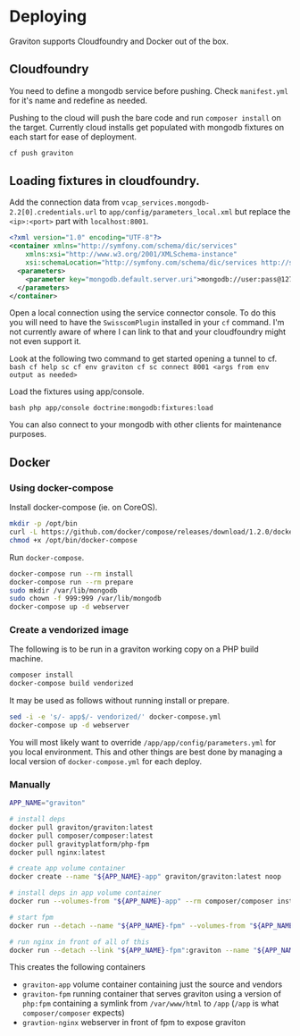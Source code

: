 # Deploying

Graviton supports Cloudfoundry and Docker out of the box.

## Cloudfoundry 

You need to define a mongodb service before pushing. Check ``manifest.yml`` for it's name and
redefine as needed.

Pushing to the cloud will push the bare code and run ``composer install`` on the target. 
Currently cloud installs get populated with mongodb fixtures on each start for ease of deployment.

```bash
cf push graviton
```

## Loading fixtures in cloudfoundry.

Add the connection data from ``vcap_services.mongodb-2.2[0].credentials.url``
to ``app/config/parameters_local.xml`` but replace the ``<ip>:<port>``
part with ``localhost:8001``.

```xml
<?xml version="1.0" encoding="UTF-8"?>
<container xmlns="http://symfony.com/schema/dic/services"
    xmlns:xsi="http://www.w3.org/2001/XMLSchema-instance"
    xsi:schemaLocation="http://symfony.com/schema/dic/services http://symfony.com/schema/dic/services/services-1.0.xsd">
  <parameters>
    <parameter key="mongodb.default.server.uri">mongodb://user:pass@127.0.0.1:8001/db</parameter>
  </parameters>
</container>
```

Open a local connection using the service connector console.  To
do this you will need to have the ``SwisscomPlugin`` installed in
your ``cf`` command. I'm not currently aware of where I can link to
that and your cloudfoundry might not even support it. 

Look at the following two command to get started opening a tunnel
to cf.
``bash
cf help sc
cf env graviton
cf sc connect 8001 <args from env output as needed>
``

Load the fixtures using app/console.

``bash
php app/console doctrine:mongodb:fixtures:load
``

You can also connect to your mongodb with other clients for maintenance
purposes.

## Docker

### Using docker-compose

Install docker-compose (ie. on CoreOS).

```bash
mkdir -p /opt/bin
curl -L https://github.com/docker/compose/releases/download/1.2.0/docker-compose-`uname -s`-`uname -m` > /opt/bin/docker-compose
chmod +x /opt/bin/docker-compose 
```

Run ``docker-compose``.

```bash
docker-compose run --rm install
docker-compose run --rm prepare
sudo mkdir /var/lib/mongodb
sudo chown -f 999:999 /var/lib/mongodb
docker-compose up -d webserver
```

### Create a vendorized image

The following is to be run in a graviton working copy on a PHP build machine.

```bash
composer install
docker-compose build vendorized
```

It may be used as follows without running install or prepare.

```bash
sed -i -e 's/- app$/- vendorized/' docker-compose.yml
docker-compose up -d webserver
```
You will most likely want to override ``/app/app/config/parameters.yml`` for you local
environment. This and other things are best done by managing a local version of
``docker-compose.yml`` for each deploy.


### Manually

```bash
APP_NAME="graviton"

# install deps
docker pull graviton/graviton:latest
docker pull composer/composer:latest
docker pull gravityplatform/php-fpm
docker pull nginx:latest

# create app volume container
docker create --name "${APP_NAME}-app" graviton/graviton:latest noop

# install deps in app volume container
docker run --volumes-from "${APP_NAME}-app" --rm composer/composer install --ignore-platform-reqs

# start fpm 
docker run --detach --name "${APP_NAME}-fpm" --volumes-from "${APP_NAME}-app" gravityplatform/php-fpm

# run nginx in front of all of this
docker run --detach --link "${APP_NAME}-fpm":graviton --name "${APP_NAME}-nginx" --publish 80 nginx:latest
```

This creates the following containers

* ``graviton-app`` volume container containing just the source and vendors
* ``graviton-fpm`` running container that serves graviton using a version of ``php:fpm`` containing a symlink from ``/var/www/html`` to ``/app`` (``/app`` is what ``composer/composer`` expects)
* ``gravtion-nginx`` webserver in front of fpm to expose graviton
